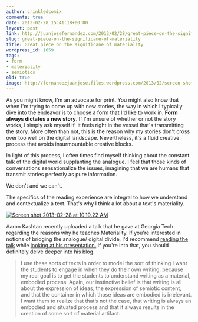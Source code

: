 ```yaml
---
author: crinkledcomix
comments: true
date: 2013-02-28 15:41:18+00:00
layout: post
link: http://juanjosefernandez.com/2013/02/28/great-piece-on-the-significane-of-materiality/
slug: great-piece-on-the-significane-of-materiality
title: Great piece on the significane of materiality
wordpress_id: 1659
tags:
- form
- materiality
- semiotics
old: true
image: http://fernandezjuanjose.files.wordpress.com/2013/02/screen-shot-2013-02-28-at-10-19-22-am.png
---
```


As you might know, I'm an advocate for print. You might also know that when I'm trying to come up with new stories, the way in which I typically dive into the endeavor is to choose a form that I'd like to work in. **Form always dictates a new story**. If I'm unsure of whether or not the story works, I simply ask myself if  it feels right in the vessel that's transmitting the story. More often than not, this is the reason why my stories don't cross over too well on the digital landscape. Nevertheless, it's a fluid creative process that avoids insurmountable creative blocks.
<!--more-->
In light of this process, I often times find myself thinking about the constant talk of the digital world supplanting the analogue. I feel that those kinds of conversations sensationalize the issues, imagining that we are humans that transmit stories perfectly as pure information.

We don't and we can't.

The specifics of the reading experience are integral to how we understand and contextualize a text. That's why I think a lot about a text's materiality.

[![Screen shot 2013-02-28 at 10.19.22 AM](http://fernandezjuanjose.files.wordpress.com/2013/02/screen-shot-2013-02-28-at-10-19-22-am.png)](http://fernandezjuanjose.files.wordpress.com/2013/02/screen-shot-2013-02-28-at-10-19-22-am.png)

Aaron Kashtan recently uploaded a talk that he gave at Georgia Tech regarding the reasons why he teaches Materiality. If you're interested in notions of bridging the analogue/ digital divide, I'd recommend [reading the talk](http://ogresfeathers.wordpress.com/2013/02/26/text-of-writing-and-communication-colloquium-lecture/) while [looking at his presentation.](http://prezi.com/fe_d3oumnqx3/untitled-prezi/) If you're into that, you should definitely delve deeper into his blog.


<blockquote>I use these sorts of texts in order to model the sort of thinking I want the students to engage in when they do their own writing, because my real goal is to get the students to understand writing as a material, embodied process. Again, our instinctive belief is that writing is all about the expression of ideas, the expression of semiotic content, and that the container in which those ideas are embodied is irrelevant. I want them to realize that that’s not the case, that writing is always an embodied and situated process and that it always results in the creation of some sort of material artifact.</blockquote>
